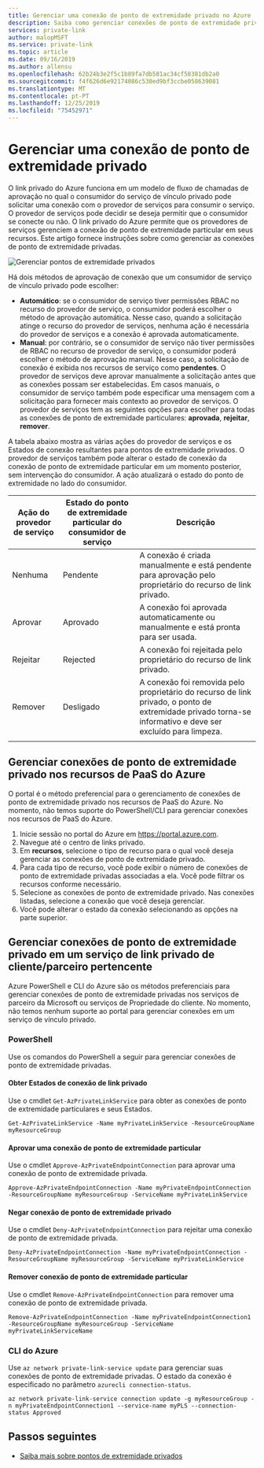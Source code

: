 ```yaml
---
title: Gerenciar uma conexão de ponto de extremidade privado no Azure
description: Saiba como gerenciar conexões de ponto de extremidade privadas no Azure
services: private-link
author: malopMSFT
ms.service: private-link
ms.topic: article
ms.date: 09/16/2019
ms.author: allensu
ms.openlocfilehash: 62b24b3e2f5c1b89fa7db581ac34cf58381db2a0
ms.sourcegitcommit: f4f626d6e92174086c530ed9bf3ccbe058639081
ms.translationtype: MT
ms.contentlocale: pt-PT
ms.lasthandoff: 12/25/2019
ms.locfileid: "75452971"
---
```

# <a name="manage-a-private-endpoint-connection"></a>Gerenciar uma conexão de ponto de extremidade privado
O link privado do Azure funciona em um modelo de fluxo de chamadas de aprovação no qual o consumidor do serviço de vínculo privado pode solicitar uma conexão com o provedor de serviços para consumir o serviço. O provedor de serviços pode decidir se deseja permitir que o consumidor se conecte ou não. O link privado do Azure permite que os provedores de serviços gerenciem a conexão de ponto de extremidade particular em seus recursos. Este artigo fornece instruções sobre como gerenciar as conexões de ponto de extremidade privadas.

![Gerenciar pontos de extremidade privados](media/manage-private-endpoint/manage-private-endpoint.png)

Há dois métodos de aprovação de conexão que um consumidor de serviço de vínculo privado pode escolher:
- **Automático**: se o consumidor de serviço tiver permissões RBAC no recurso do provedor de serviço, o consumidor poderá escolher o método de aprovação automática. Nesse caso, quando a solicitação atinge o recurso do provedor de serviços, nenhuma ação é necessária do provedor de serviços e a conexão é aprovada automaticamente. 
- **Manual**: por contrário, se o consumidor de serviço não tiver permissões de RBAC no recurso de provedor de serviço, o consumidor poderá escolher o método de aprovação manual. Nesse caso, a solicitação de conexão é exibida nos recursos de serviço como **pendentes**. O provedor de serviços deve aprovar manualmente a solicitação antes que as conexões possam ser estabelecidas. Em casos manuais, o consumidor de serviço também pode especificar uma mensagem com a solicitação para fornecer mais contexto ao provedor de serviços. O provedor de serviços tem as seguintes opções para escolher para todas as conexões de ponto de extremidade particulares: **aprovada**, **rejeitar**, **remover**.

A tabela abaixo mostra as várias ações do provedor de serviços e os Estados de conexão resultantes para pontos de extremidade privados.  O provedor de serviços também pode alterar o estado de conexão da conexão de ponto de extremidade particular em um momento posterior, sem intervenção do consumidor. A ação atualizará o estado do ponto de extremidade no lado do consumidor. 


|Ação do provedor de serviço   |Estado do ponto de extremidade particular do consumidor de serviço   |Descrição   |
|---------|---------|---------|
|Nenhuma    |    Pendente     |    A conexão é criada manualmente e está pendente para aprovação pelo proprietário do recurso de link privado.       |
|Aprovar    |  Aprovado       |  A conexão foi aprovada automaticamente ou manualmente e está pronta para ser usada.     |
|Rejeitar     | Rejected        | A conexão foi rejeitada pelo proprietário do recurso de link privado.        |
|Remover    |  Desligado       | A conexão foi removida pelo proprietário do recurso de link privado, o ponto de extremidade privado torna-se informativo e deve ser excluído para limpeza.        |
|   |         |         |
   
## <a name="manage-private-endpoint-connections-on-azure-paas-resources"></a>Gerenciar conexões de ponto de extremidade privado nos recursos de PaaS do Azure
O portal é o método preferencial para o gerenciamento de conexões de ponto de extremidade privado nos recursos de PaaS do Azure. No momento, não temos suporte do PowerShell/CLI para gerenciar conexões nos recursos de PaaS do Azure.
1. Inicie sessão no portal do Azure em https://portal.azure.com.
2. Navegue até o centro de links privado.
3. Em **recursos**, selecione o tipo de recurso para o qual você deseja gerenciar as conexões de ponto de extremidade privado.
4. Para cada tipo de recurso, você pode exibir o número de conexões de ponto de extremidade privadas associadas a ela. Você pode filtrar os recursos conforme necessário.
5. Selecione as conexões de ponto de extremidade privado.  Nas conexões listadas, selecione a conexão que você deseja gerenciar. 
6. Você pode alterar o estado da conexão selecionando as opções na parte superior.

## <a name="manage-private-endpoint-connections-on-a-customerpartner-owned-private-link-service"></a>Gerenciar conexões de ponto de extremidade privado em um serviço de link privado de cliente/parceiro pertencente

Azure PowerShell e CLI do Azure são os métodos preferenciais para gerenciar conexões de ponto de extremidade privadas nos serviços de parceiro da Microsoft ou serviços de Propriedade do cliente. No momento, não temos nenhum suporte ao portal para gerenciar conexões em um serviço de vínculo privado.  
 
### <a name="powershell"></a>PowerShell 
  
Use os comandos do PowerShell a seguir para gerenciar conexões de ponto de extremidade privadas.  
#### <a name="get-private-link-connection-states"></a>Obter Estados de conexão de link privado 
Use o cmdlet `Get-AzPrivateLinkService` para obter as conexões de ponto de extremidade particulares e seus Estados.  
```azurepowershell
Get-AzPrivateLinkService -Name myPrivateLinkService -ResourceGroupName myResourceGroup 
 ```
 
#### <a name="approve-a-private-endpoint-connection"></a>Aprovar uma conexão de ponto de extremidade particular 
 
Use o cmdlet `Approve-AzPrivateEndpointConnection` para aprovar uma conexão de ponto de extremidade privada. 
 
```azurepowershell
Approve-AzPrivateEndpointConnection -Name myPrivateEndpointConnection -ResourceGroupName myResourceGroup -ServiceName myPrivateLinkService
```
 
#### <a name="deny-private-endpoint-connection"></a>Negar conexão de ponto de extremidade privado 
 
Use o cmdlet `Deny-AzPrivateEndpointConnection` para rejeitar uma conexão de ponto de extremidade privada. 
```azurepowershell
Deny-AzPrivateEndpointConnection -Name myPrivateEndpointConnection -ResourceGroupName myResourceGroup -ServiceName myPrivateLinkService 
```
#### <a name="remove-private-endpoint-connection"></a>Remover conexão de ponto de extremidade particular 
 
Use o cmdlet `Remove-AzPrivateEndpointConnection` para remover uma conexão de ponto de extremidade privada. 
```azurepowershell
Remove-AzPrivateEndpointConnection -Name myPrivateEndpointConnection1 -ResourceGroupName myResourceGroup -ServiceName myPrivateLinkServiceName 
```
 
### <a name="azure-cli"></a>CLI do Azure 
 
Use `az network private-link-service update` para gerenciar suas conexões de ponto de extremidade privadas. O estado da conexão é especificado no parâmetro ```azurecli connection-status```. 
```azurecli
az network private-link-service connection update -g myResourceGroup -n myPrivateEndpointConnection1 --service-name myPLS --connection-status Approved 
```

   

## <a name="next-steps"></a>Passos seguintes
- [Saiba mais sobre pontos de extremidade privados](private-endpoint-overview.md)
 

